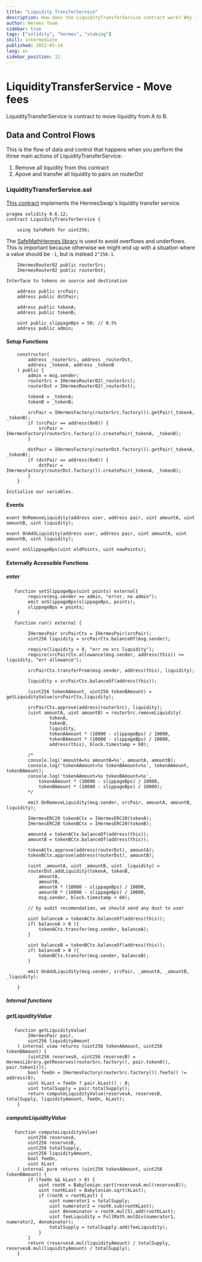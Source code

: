 ```yaml
---
title: "Liquidity TransferService"
description: How does the LiquidityTransferService contract work? Why is it written that way?
author: Hermes Team
sidebar: true
tags: ["solidity", "hermes", "staking"]
skill: intermediate
published: 2022-05-14
lang: en
sidebar_position: 11
---
```


# LiquidityTransferService - Move fees

LiquidityTransferService is contract to move liquidity from A to B. 

## Data and Control Flows

This is the flow of data and control that happens when you perform the three main actions of LiquidityTransferService:

1. Remove all liquidity from this contract
2. Apove and transfer all liquidity to pairs on routerDst

### LiquidityTransferService.sol 

[This contract](https://github.com/Hermes-defi/hermes-swap/blob/main/contracts/LiquidityTransfer.sol) implements the
 HermesSwap's liquidity transfer service. 

 ```solidity
pragma solidity 0.6.12;
contract LiquidityTransferService {
```


```solidity
    using SafeMath for uint256;
```

The [SafeMathHermes library](https://docs.openzeppelin.com/contracts/2.x/api/math) is used to avoid overflows and
underflows. This is important because otherwise we might end up with a situation where a value should be `-1`,
but is instead `2^256-1`.

```solidity
    IHermesRouter02 public routerSrc;
    IHermesRouter02 public routerDst;
```

    Interface to tokens on source and destination


```solidity
    address public srcPair;
    address public dstPair;
```

   
```solidity
    address public tokenA;
    address public tokenB;
```



```solidity
    uint public slippageBps = 50; // 0.5%
    address public admin;
```

#### Setup Functions 

```solidity
    constructor(
        address _routerSrc, address _routerDst,
        address _tokenA, address _tokenB
    ) public {
        admin = msg.sender;
        routerSrc = IHermesRouter02(_routerSrc);
        routerDst = IHermesRouter02(_routerDst);

        tokenA = _tokenA;
        tokenB = _tokenB;

        srcPair = IHermesFactory(routerSrc.factory()).getPair(_tokenA, _tokenB);
        if (srcPair == address(0x0)) {
            srcPair = IHermesFactory(routerSrc.factory()).createPair(_tokenA, _tokenB);
        }

        dstPair = IHermesFactory(routerDst.factory()).getPair(_tokenA, _tokenB);
        if (dstPair == address(0x0)) {
            dstPair = IHermesFactory(routerDst.factory()).createPair(_tokenA, _tokenB);
        }
    }
```

    Initialize our variables. 


#### Events

    event OnRemoveLiquidity(address user, address pair, uint amountA, uint amountB, uint liquidity);

    event OnAddLiquidity(address user, address pair, uint amountA, uint amountB, uint liquidity);

    event onSlippageBps(uint oldPoints, uint newPoints);

#### Externally Accessible Functions

##### enter

```solidity
   function setSlippageBps(uint points) external{
        require(msg.sender == admin, "error, no admin");
        emit onSlippageBps(slippageBps, points);
        slippageBps = points;
    }
```
   

```solidity
   function run() external {

        IHermesPair srcPairCtx = IHermesPair(srcPair);
        uint256 liquidity = srcPairCtx.balanceOf(msg.sender);

        require(liquidity > 0, "err no src liquidity");
        require(srcPairCtx.allowance(msg.sender, address(this)) >= liquidity, "err allowance");

        srcPairCtx.transferFrom(msg.sender, address(this), liquidity);

        liquidity = srcPairCtx.balanceOf(address(this));

        (uint256 tokenAAmount, uint256 tokenBAmount) = getLiquidityValue(srcPairCtx,liquidity);

        srcPairCtx.approve(address(routerSrc), liquidity);
        (uint amountA, uint amountB) = routerSrc.removeLiquidity(
                tokenA,
                tokenB,
                liquidity,
                tokenAAmount * (10000 - slippageBps) / 10000,
                tokenBAmount * (10000 - slippageBps) / 10000,
                address(this), block.timestamp + 60);

        /*
        console.log('amountA=%s amountB=%s', amountA, amountB);
        console.log('tokenAAmount=%s tokenBAmount=%s', tokenAAmount, tokenBAmount);
        console.log('tokenAAmount=%s tokenBAmount=%s',
            tokenAAmount * (10000 - slippageBps) / 10000,
            tokenBAmount * (10000 - slippageBps) / 10000);
        */

        emit OnRemoveLiquidity(msg.sender, srcPair, amountA, amountB, liquidity);

        IHermesERC20 tokenACtx = IHermesERC20(tokenA);
        IHermesERC20 tokenBCtx = IHermesERC20(tokenB);

        amountA = tokenACtx.balanceOf(address(this));
        amountB = tokenBCtx.balanceOf(address(this));

        tokenACtx.approve(address(routerDst), amountA);
        tokenBCtx.approve(address(routerDst), amountB);

        (uint _amountA, uint _amountB, uint _liquidity) =
        routerDst.addLiquidity(tokenA, tokenB,
            amountA,
            amountB,
            amountA * (10000 - slippageBps) / 10000,
            amountB * (10000 - slippageBps) / 10000,
            msg.sender, block.timestamp + 60);

        // by audit recomendation, we should send any dust to user

        uint balanceA = tokenACtx.balanceOf(address(this));
        if( balanceA > 0 ){
            tokenACtx.transfer(msg.sender, balanceA);
        }

        uint balanceB = tokenBCtx.balanceOf(address(this));
        if( balanceB > 0 ){
            tokenBCtx.transfer(msg.sender, balanceB);
        }

        emit OnAddLiquidity(msg.sender, srcPair, _amountA, _amountB, _liquidity);

    }
```
    

##### Internal functions

##### getLiquidityValue    

```solidity
   function getLiquidityValue(
        IHermesPair pair,
        uint256 liquidityAmount
    ) internal view returns (uint256 tokenAAmount, uint256 tokenBAmount) {
        (uint256 reservesA, uint256 reservesB) = HermesLibrary.getReserves(routerSrc.factory(), pair.token0(), pair.token1());
        bool feeOn = IHermesFactory(routerSrc.factory()).feeTo() != address(0);
        uint kLast = feeOn ? pair.kLast() : 0;
        uint totalSupply = pair.totalSupply();
        return computeLiquidityValue(reservesA, reservesB, totalSupply, liquidityAmount, feeOn, kLast);
    }
```

##### computeLiquidityValue    


```solidity
   function computeLiquidityValue(
        uint256 reservesA,
        uint256 reservesB,
        uint256 totalSupply,
        uint256 liquidityAmount,
        bool feeOn,
        uint kLast
    ) internal pure returns (uint256 tokenAAmount, uint256 tokenBAmount) {
        if (feeOn && kLast > 0) {
            uint rootK = Babylonian.sqrt(reservesA.mul(reservesB));
            uint rootKLast = Babylonian.sqrt(kLast);
            if (rootK > rootKLast) {
                uint numerator1 = totalSupply;
                uint numerator2 = rootK.sub(rootKLast);
                uint denominator = rootK.mul(5).add(rootKLast);
                uint feeLiquidity = FullMath.mulDiv(numerator1, numerator2, denominator);
                totalSupply = totalSupply.add(feeLiquidity);
            }
        }
        return (reservesA.mul(liquidityAmount) / totalSupply, reservesB.mul(liquidityAmount) / totalSupply);
    }
```
